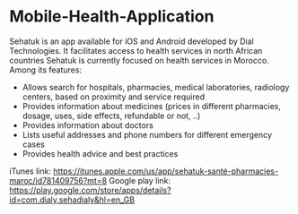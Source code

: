 # Mobile-Health-Application
Sehatuk is an app available for iOS and Android developed by Dial Technologies. It facilitates access to health services in north African countries
Sehatuk is currently focused on health services in Morocco. 
Among its features:
- Allows search for hospitals, pharmacies, medical laboratories, radiology centers, based on proximity and service required
- Provides information about medicines (prices in different pharmacies, dosage, uses, side effects, refundable or not, ..)
- Provides information about doctors
- Lists useful addresses and phone numbers for different emergency cases
- Provides health advice and best practices

iTunes link: https://itunes.apple.com/us/app/sehatuk-santé-pharmacies-maroc/id781409756?mt=8
Google play link: https://play.google.com/store/apps/details?id=com.dialy.sehadialy&hl=en_GB
